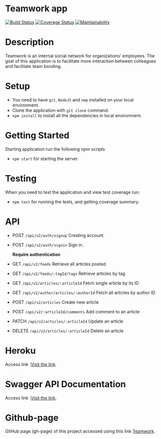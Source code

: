# Teamwork app
[![Build Status](https://travis-ci.com/hirwaf/teamwork.svg?branch=develop)](https://travis-ci.com/hirwaf/teamwork)
[![Coverage Status](https://coveralls.io/repos/github/hirwaf/teamwork/badge.svg?branch=develop)](https://coveralls.io/github/hirwaf/teamwork?branch=develop)
[![Maintainability](https://api.codeclimate.com/v1/badges/8aef95116e47f61d8121/maintainability)](https://codeclimate.com/github/hirwaf/teamwork/maintainability)

# Description
Teamwork is an internal social network for organizations’ employees. The goal of this application is to facilitate more interaction between colleagues and facilitate team bonding.

# Setup
- You need to have `git`, `NodeJS` and `nmp` installed on your local environment.
- Clone the application with `git clone` command.
- `npm install` to install all the dependencies in local environment.

# Getting Started
Starting application run the following npm scripts
* `npm start` for starting the server.

# Testing
When you need to test the application and view test coverage run:
* `npm test` for running the tests, and getting coverage summary.

# API
* POST `/api/v2/auth/signup` Creating account.
* POST `/api/v2/auth/signin` Sign in.

  **Require authentication**
  
* GET `/api/v2/feeds` Retrieve all articles posted
* GET `/api/v2/feeds/:tagId/tags` Retrieve articles by tag
* GET `/api/v2/articles/:articleId` Fetch single article by its ID
* GET `/api/v2/author/articles/:authorId` Fetch all articles by author ID
* POST `/api/v2/articles` Create new article
* POST `/api/v2/:articleId/comments` Add comment to an article
* PATCH `/api/v2/articles/:articleId` Update an article
* DELETE `/api/v2/articles/:articleId` Delete an article

# Heroku 
Access link :[Visit the link](https://teamworkadc.herokuapp.com/api/v2/).

# Swagger API Documentation
Access link :[Visit the link](https://teamworkadc.herokuapp.com/docs/v2).

# Github-page
GitHub page (gh-page) of this project accessed using this link [Teamwork](https://hirwaf.github.io/teamwork/UI).